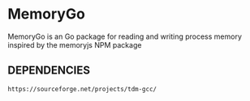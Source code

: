 # MemoryGo

MemoryGo is an Go package for reading and writing process memory inspired by the memoryjs NPM package

## DEPENDENCIES
    https://sourceforge.net/projects/tdm-gcc/